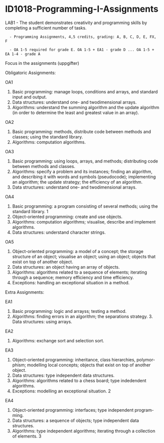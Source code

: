 # ID1018-Programming-I-Assignments

LAB1  - The student demonstrates creativity and programming skills by completing a sufficient number of tasks.

      - Programming Assignments, 4,5 credits, grading: A, B, C, D, E, FX, F 
      
      - OA 1-5 required for grade E. OA 1-5 + EA1 - grade D ... OA 1-5 + EA 1-4 - grade A

Focus in the assignments (uppgifter)

Obligatoric Assignments:

OA1
1. Basic programming: manage loops, conditions and arrays, and standard input and output.
2. Data structures: understand one- and twodimensional arrays.
3. Algorithms: understand the summing algorithm and the update algorithm (in order to determine the least and greatest value in an array).

OA2
1. Basic programming: methods, distribute code between methods and classes; using the standard library.
2. Algorithms: computation algorithms.

OA3
1. Basic programming: using loops, arrays, and methods; distributing code between methods and classes.
2. Algorithms: specify a problem and its instances; finding an algorithm, and describing it with words and symbols (pseudocode); implementing an algorithm; the update strategy; the efficiency of an algorithm.
3. Data structures: understand one- and twodimensional arrays.

OA4
1. Basic programming: a program consisting of several methods; using the standard library.
1
2. Object-oriented programming: create and use objects.
3. Algorithms: computation algorithms; visualise, describe and implement algorithms.
4. Data structures: understand character strings.

OA5
1. Object-oriented programming: a model of a concept; the storage structure of an object; visualise an object; using an object; objects that exist on top of another object.
2. Data structures: an object having an array of objects.
3. Algorithms: algorithms related to a sequence of elements; iterating through a sequence; memory efficiency and time efficiency.
4. Exceptions: handling an exceptional situation in a method.

Extra Assignments:

EA1
1. Basic programming: logic and arrayss; testing a method.
2. Algorithms: finding errors in an algorithm; the separations strategy. 3. Data structures: using arrays.

EA2
1. Algorithms: exchange sort and selection sort.

EA3
1. Object-oriented programming: inheritance, class hierarchies, polymor- phism; modelling local concepts; objects that exist on top of another object.
2. Data structures: type independent data structures.
3. Algorithms: algorithms related to a chess board; type indedendent algorithms.
4. Exceptions: modelling an exceptional situation.
2

EA4
1. Object-oriented programming: interfaces; type independent program- ming.
2. Data structures: a sequence of objects; type independent data structures.
3. Algorithms: type independent algorithms; iterating through a collection of elements.
3


